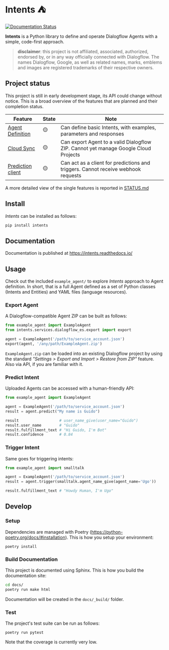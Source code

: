 # Intents ⛺

[![Documentation Status](https://readthedocs.org/projects/intents/badge/?version=latest)](https://intents.readthedocs.io/en/latest/?badge=latest)


**Intents** is a Python library to define and operate Dialogflow Agents with a simple,
code-first approach.

> **disclaimer**: this project is not affiliated, associated, authorized,
> endorsed by, or in any way officially connected with Dialogflow. The names
> Dialogflow, Google, as well as related names, marks, emblems and images are
> registered trademarks of their respective owners.

## Project status

This project is still in early development stage, its API could change without
notice. This is a broad overview of the features that are planned and their
completion status.

| Feature           | State  | Note                                                                                |
|-------------------|--------|-------------------------------------------------------------------------------------|
| [Agent Definition](STATUS.md#agent-definition)  | 🟡     | Can define basic Intents, with examples, parameters and responses                   |
| [Cloud Sync](STATUS.md#cloud-sync)        | 🟡     | Can export Agent to a valid Dialogflow ZIP. Cannot yet manage Google Cloud Projects |
| [Prediction client](STATUS.md#prediction-client) | 🟡     | Can act as a client for predictions and triggers. Cannot receive webhook requests         |

A more detailed view of the single features is reported in [STATUS.md](STATUS.md)

## Install

*Intents* can be installed as follows:

```sh
pip install intents
```

## Documentation

Documentation is published at https://intents.readthedocs.io/

## Usage

Check out the included `example_agent/` to explore *Intents* approach to
Agent definition. In short, that is a full Agent defined as a set of Python
classes (Intents and Entities) and YAML files (language resources).

### Export Agent

A Dialogflow-compatible Agent ZIP can be built as follows:

```py
from example_agent import ExampleAgent
from intents.services.dialogflow_es.export import export

agent = ExampleAgent('/path/to/service_account.json')
export(agent, '/any/path/ExampleAgent.zip')
```

`ExampleAgent.zip` can be loaded into an existing Dialogflow project by using the
standard *"Settings > Export and Import > Restore from ZIP"* feature. Also via
API, if you are familiar with it.

### Predict Intent

Uploaded Agents can be accessed with a human-friendly API:

```py
from example_agent import ExampleAgent

agent = ExampleAgent('/path/to/service_account.json')
result = agent.predict("My name is Guido")

result                  # user_name_give(user_name="Guido")
result.user_name        # "Guido"
result.fulfillment_text # "Hi Guido, I'm Bot"
result.confidence       # 0.84
```

### Trigger Intent

Same goes for triggering intents:

```py
from example_agent import smalltalk

agent = ExampleAgent('/path/to/service_account.json')
result = agent.trigger(smalltalk.agent_name_give(agent_name='Ugo'))

result.fulfillment_text # "Howdy Human, I'm Ugo"
```

## Develop

### Setup

Dependencies are managed with Poetry
(https://python-poetry.org/docs/#installation). This is how you setup your
environment:

    poetry install

### Build Documentation

This project is documented using Sphinx. This is how you build the documentation site:

```sh
cd docs/
poetry run make html
```

Documentation will be created in the `docs/_build/` folder.

### Test

The project's test suite can be run as follows:

    poetry run pytest

Note that the coverage is currently very low.
